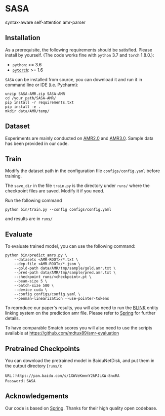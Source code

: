 # SASA
syntax-aware self-attention amr-parser

## Installation

As a prerequisite, the following requirements should be satisfied. Please install by yourself. (The code works fine with `python` 3.7 and `torch` 1.8.0.):
* `python`: >= 3.6
* [`pytorch`](https://github.com/pytorch/pytorch): >= 1.6



`SASA` can be installed from source, you can download it and run it in command line or IDE (i.e. Pycharm):
```shell script
unzip SASA-AMR.zip SASA-AMR
cd /your_path/SASA-AMR/
pip install -r requirements.txt
pip install -e .
mkdir data/AMR/temp/
```



## Dataset
Experiments are mainly conducted on [AMR2.0](https://catalog.ldc.upenn.edu/LDC2017T10) and [AMR3.0](https://catalog.ldc.upenn.edu/LDC2020T02). Sample data has been provided in our code.

## Train
Modify the dataset path in the configuration file `configs/config.yaml` before training.

The `save_dir` in the file `train.py` is the directory under `runs/` where the checkpoint files are saved. Modify it if you need.

Run the following command
```shell script
python bin/train.py --config configs/config.yaml
```
and results are in `runs/`

## Evaluate
To evaluate trained model, you can use the following command:
```shell script
python bin/predict_amrs.py \
    --datasets <AMR-ROOT>/*.txt \
    --dep-file <AMR-ROOT>/*.json \
    --gold-path data/AMR/tmp/sample/gold.amr.txt \
    --pred-path data/AMR/tmp/sample/pred.amr.txt \
    --checkpoint runs/<checkpoint>.pt \
    --beam-size 5 \
    --batch-size 500 \
    --device cuda \
    --config configs/config.yaml \
    --penman-linearization --use-pointer-tokens
```

To reproduce our paper's results, you will also need to run the [BLINK](https://github.com/facebookresearch/BLINK) 
entity linking system on the prediction amr file. Please refer to [Spring](https://github.com/SapienzaNLP/spring) for further details. 

To have comparable Smatch scores you will also need to use the scripts available at https://github.com/mdtux89/amr-evaluation

## Pretrained Checkpoints

You can download the pretrained model in BaiduNetDisk, and put them in the output directory (`runs/`):
```
URL：https://pan.baidu.com/s/1XWVeKmnnY2kPJLXW-8nxRA 
Password：SASA 
```

## Acknowledgements
Our code is based on [Spring](https://github.com/SapienzaNLP/spring). Thanks for their high quality open codebase.

